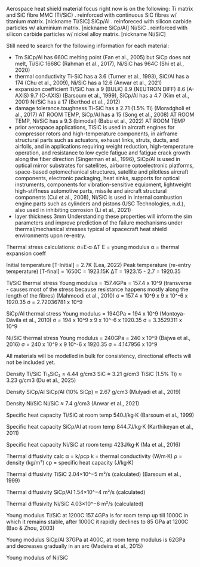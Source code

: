 Aerospace heat shield material focus right now is on the following:
Ti matrix and SiC fibre MMC (Ti/SiC) 
. reinforced with continuous SiC fibres w/ titanium matrix. [nickname Ti/SiC]
SiCp/Al
. reinforeced with silicon carbide particles w/ aluminium matrix. [nickname SiCp/Al]
Ni/SiC 
. reinforced with silicon carbide particles w/ nickel alloy matrix. [nickname Ni/SiC] 

Still need to search for the following information for each material:
- Tm SiCp/Al has 660C melting point (Fan et al., 2005) but SiCp does not melt, Ti/SiC 1668C (Rahman et al., 2017), Ni/SiC has 964C (Shi et al., 2020)
- thermal conductivity Ti-SiC has a 3.6 (Turner et al., 1993), SiC/Al has a 174 (Chu et al., 2009), Ni/SiC has a 12.6 (Anwar et al., 2021)
- expansion coefficient Ti/SiC has a 9 (BULK) 8.9 (NEUTRON DIFF) 8.6 (A-AXIS) 9.7 (C-AXIS) (Barsoum et al., 1999), SiCp/Al has a 4.7 (Kim et al., 2001) Ni/SiC has a 17 (Berthod et al., 2012)
- damage tolerance.toughness Ti-SiC has a 2.71 (1.5% Ti) (Moradgholi et al., 2017) AT ROOM TEMP, SiCp/Al has a 15 (Song et al., 2008) AT ROOM TEMP, Ni/SiC has a 9.3 (bimodal) (Babu et al., 2022) AT ROOM TEMP
- prior aerospace applications, TiSiC is used in aircraft engines for compressor rotors and high-temperature components, in airframe structural parts such as actuators, exhaust links, struts, ducts, and airfoils, and in applications requiring weight reduction, high-temperature operation, and resistance to low cycle fatigue and fatigue crack growth along the fiber direction (Singerman et al., 1996), SiCp/Al is used in optical mirror substrates for satellites, airborne optoelectronic platforms, space-based optomechanical structures, satellite and pilotless aircraft components, electronic packaging, heat sinks, supports for optical instruments, components for vibration-sensitive equipment, lightweight high-stiffness automotive parts, missile and aircraft structural components (Cui et al., 2008), Ni/SiC is used in internal combustion engine parts such as cylinders and pistons (USC Technologies, n.d.), also used in inhibiting corrosion (Li et al., 2021)
- layer thickness 3mm
Understanding these properties will inform the sim parameters and improve prediction of the failure mechanisms under thermal/mechanical stresses typical of spacecraft heat shield environments upon re-entry.

Thermal stress calculations: 
σ=E⋅α⋅ΔT
E = young modulus 
α = thermal expansion coeff

Initial temperature [T-Initial] = 2.7K (Lea, 2022)
Peak temperature (re-entry temperature) [T-final] = 1650C = 1923.15K
ΔT = 1923.15 - 2.7 = 1920.35

Ti/SiC thermal stress
Young modulus = 157.4GPa = 157.4 x 10^9 (transverse - causes most of the stress because resistance happens mostly along the length of the fibres) (Mahmoodi et al., 2010)
σ = 157.4 x 10^9 x 9 x 10^-6 x 1920.35
σ = 2.72036781 x 10^9

SiCp/Al thermal stress
Young modulus = 194GPa = 194 x 10^9 (Montoya-Dávila et al., 2010)
σ = 194 x 10^9 x 9 x 10^-6 x 1920.35
σ = 3.3529311 x 10^9 

Ni/SiC thermal stress 
Young modulus = 240GPa = 240 x 10^9 (Bajwa et al., 2016)
σ = 240 x 10^9 x 9 10^-6 x 1920.35
σ = 4.147956 x 10^9

All materials will be modelled in bulk for consistency, directional effects will not be included yet.

Density Ti/SiC
Ti₃SiC₂ ≈ 4.44 g/cm3
SiC ≈ 3.21 g/cm3
TiSiC (1.5% Ti) ≈ 3.23 g/cm3 (Du et al., 2025)

Density SiCp/Al
SiCp/Al (10% SiCp) ≈ 2.67 g/cm3 (Mulyadi et al., 2019)

Density Ni/SiC
Ni/SiC ≈ 7.4 g/cm3 (Anwar et al., 2021)

Specific heat capacity Ti/SiC at room temp
540J/kg·K (Barsoum et al., 1999)

Specific heat capacity SiCp/Al at room temp
844.7J/kg·K (Karthikeyan et al., 2011)

Specific heat capacity Ni/SiC at room temp
423J/kg·K (Ma et al., 2016) 

Thermal diffusivity calc
α = k/ρcp​
k = thermal conductivity (W/m·K)
ρ = density (kg/m³)
cp = specific heat capacity (J/kg·K)

Thermal diffusivity TiSiC
2.04×10^−5 m²/s (calculated) (Barsoum et al., 1999)

Thermal diffusivity SiCp/Al
1.54×10^−4 m²/s (calculated)

Thermal diffusivity Ni/SiC
4.03×10^−6 m²/s (calculated)

Young modulus Ti/SiC at 1200C
157.4GPa is for room temp up till 1000C in which it remains stable, after 1000C it rapidly declines to 85 GPa at 1200C (Bao & Zhou, 2003)

Young modulus SiCp/Al
37GPa at 400C, at room temp modulus is 62GPa and decreases gradually in an arc (Madeira et al., 2015)

Young modulus of Ni/SiC 

